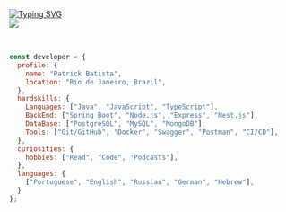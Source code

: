 <div>
<div align='left'>
<a href="https://git.io/typing-svg"><img src="https://readme-typing-svg.demolab.com?font=Fira+Code&pause=1000&color=1196FF&width=435&lines=Patrick+Batista;BackEnd+Developer;1%25+Better+Every+Day." alt="Typing SVG" /></a>
</div>
<div align='left'>
<a href="https://www.linkedin.com/in/patrick-development/" target="_blank"
      ><img
        src="https://img.shields.io/badge/-LinkedIn-%230077B5?style=for-the-badge&logo=linkedin&logoColor=white"
        target="_blank"
    /></a>
</div>

<br />

```javascript

const developer = {
  profile: {
    name: "Patrick Batista",
    location: "Rio de Janeiro, Brazil",
  },
  hardskills: {
    Languages: ["Java", "JavaScript", "TypeScript"],
    BackEnd: ["Spring Boot", "Node.js", "Express", "Nest.js"],
    DataBase: ["PostgreSQL", "MySQL", "MongoDB"],
    Tools: ["Git/GitHub", "Docker", "Swagger", "Postman", "CI/CD"],
  },
  curiosities: {
    hobbies: ["Read", "Code", "Podcasts"],
  },
  languages: {
    ["Portuguese", "English", "Russian", "German", "Hebrew"],
  }
};

```
